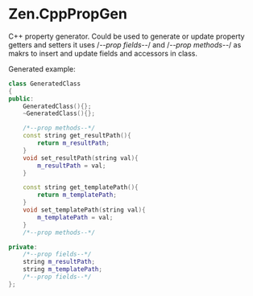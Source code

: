 Zen.CppPropGen
==============

C++ property generator.
Could be used to generate or update property getters and setters it uses /*--prop fields--*/ and /*--prop methods--*/ as makrs to insert and update fields and accessors in class.

Generated example:
```C++
class GeneratedClass
{
public:
	GeneratedClass(){};
	~GeneratedClass(){};

	/*--prop methods--*/
	const string get_resultPath(){
		return m_resultPath;
	}
	void set_resultPath(string val){
		m_resultPath = val;
	}

	const string get_templatePath(){
		return m_templatePath;
	}
	void set_templatePath(string val){
		m_templatePath = val;
	}
	/*--prop methods--*/

private:
	/*--prop fields--*/
	string m_resultPath;
	string m_templatePath;
	/*--prop fields--*/
};
```
